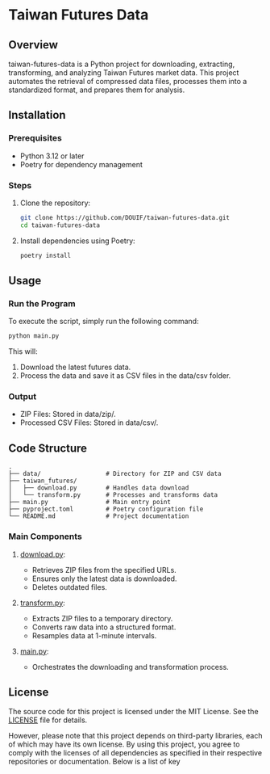 # Taiwan Futures Data

## Overview

taiwan-futures-data is a Python project for downloading, extracting, transforming, and analyzing Taiwan Futures market data. This project automates the retrieval of compressed data files, processes them into a standardized format, and prepares them for analysis.

## Installation

### Prerequisites

- Python 3.12 or later
- Poetry for dependency management

### Steps

1. Clone the repository:

   ```bash
   git clone https://github.com/DOUIF/taiwan-futures-data.git
   cd taiwan-futures-data
   ```

2. Install dependencies using Poetry:

   ```bash
   poetry install
   ```

## Usage

### Run the Program

To execute the script, simply run the following command:

```bash
python main.py
```

This will:

1.  Download the latest futures data.
2.  Process the data and save it as CSV files in the data/csv folder.

### Output

- ZIP Files: Stored in data/zip/.
- Processed CSV Files: Stored in data/csv/.

## Code Structure

```plaintext
.
├── data/                  # Directory for ZIP and CSV data
├── taiwan_futures/
│   ├── download.py        # Handles data download
│   └── transform.py       # Processes and transforms data
├── main.py                # Main entry point
├── pyproject.toml         # Poetry configuration file
└── README.md              # Project documentation
```

### Main Components

1.  [download.py](taiwan_futures/download.py):

    - Retrieves ZIP files from the specified URLs.
    - Ensures only the latest data is downloaded.
    - Deletes outdated files.

2.  [transform.py](taiwan_futures/transform.py):

    - Extracts ZIP files to a temporary directory.
    - Converts raw data into a structured format.
    - Resamples data at 1-minute intervals.

3.  [main.py](main.py):

    - Orchestrates the downloading and transformation process.

## License

The source code for this project is licensed under the MIT License. See the [LICENSE](LICENSE) file for details.

However, please note that this project depends on third-party libraries, each of which may have its own license. By using this project, you agree to comply with the licenses of all dependencies as specified in their respective repositories or documentation. Below is a list of key
